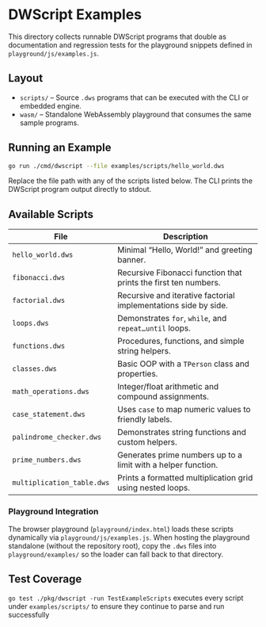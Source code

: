 # DWScript Examples

This directory collects runnable DWScript programs that double as documentation and regression tests for the playground snippets defined in `playground/js/examples.js`.

## Layout

- `scripts/` – Source `.dws` programs that can be executed with the CLI or embedded engine.
- `wasm/` – Standalone WebAssembly playground that consumes the same sample programs.

## Running an Example

```bash
go run ./cmd/dwscript --file examples/scripts/hello_world.dws
```

Replace the file path with any of the scripts listed below. The CLI prints the DWScript program output directly to stdout.

## Available Scripts

| File | Description |
| --- | --- |
| `hello_world.dws` | Minimal “Hello, World!” and greeting banner. |
| `fibonacci.dws` | Recursive Fibonacci function that prints the first ten numbers. |
| `factorial.dws` | Recursive and iterative factorial implementations side by side. |
| `loops.dws` | Demonstrates `for`, `while`, and `repeat…until` loops. |
| `functions.dws` | Procedures, functions, and simple string helpers. |
| `classes.dws` | Basic OOP with a `TPerson` class and properties. |
| `math_operations.dws` | Integer/float arithmetic and compound assignments. |
| `case_statement.dws` | Uses `case` to map numeric values to friendly labels. |
| `palindrome_checker.dws` | Demonstrates string functions and custom helpers. |
| `prime_numbers.dws` | Generates prime numbers up to a limit with a helper function. |
| `multiplication_table.dws` | Prints a formatted multiplication grid using nested loops. |

### Playground Integration

The browser playground (`playground/index.html`) loads these scripts dynamically via `playground/js/examples.js`. When hosting the playground standalone (without the repository root), copy the `.dws` files into `playground/examples/` so the loader can fall back to that directory.

## Test Coverage

`go test ./pkg/dwscript -run TestExampleScripts` executes every script under `examples/scripts/` to ensure they continue to parse and run successfully
